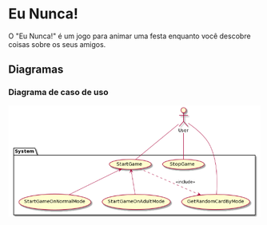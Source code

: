 # Eu Nunca!

O "Eu Nunca!" é um jogo para animar uma festa enquanto você descobre coisas sobre os seus amigos.

## Diagramas

### Diagrama de caso de uso

![diagrama de caso de uso](./docs/usecase-diagram.png)
